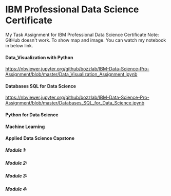 # IBM Professional Data Science Certificate 

My Task Assignment for IBM Professional Data Science Certificate 
Note: GitHub doesn't work. To show map and image. You can watch my notebook in below link. 

#### Data_Visualization with Python 
https://nbviewer.jupyter.org/github/bozzlab/IBM-Data-Science-Pro-Assignment/blob/master/Data_Visualization_Assignment.ipynb

#### Databases SQL for Data Science 
https://nbviewer.jupyter.org/github/bozzlab/IBM-Data-Science-Pro-Assignment/blob/master/Databases_SQL_for_Data_Science.ipynb

#### Python for Data Science 

#### Machine Learning 


#### Applied Data Science Capstone 
##### Module 1:
##### Module 2: 
##### Module 3:
##### Module 4:
